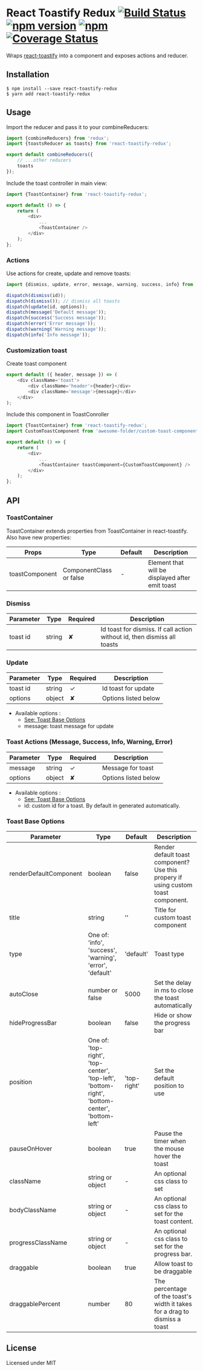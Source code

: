 # React Toastify Redux [![Build Status](https://travis-ci.org/fayster/react-toastify-redux.svg?branch=develop)](https://travis-ci.org/fayster/react-toastify-redux) [![npm version](https://badge.fury.io/js/react-toastify-redux.svg)](https://badge.fury.io/js/react-toastify-redux) [![npm](https://img.shields.io/npm/dm/react-toastify-redux.svg)](https://github.com/fayster/react-toastify-redux) [![Coverage Status](https://coveralls.io/repos/github/fayster/react-toastify-redux/badge.svg?branch=develop)](https://coveralls.io/github/fayster/react-toastify-redux?branch=master)



Wraps [react-toastify](https://github.com/fkhadra/react-toastify) into a component and exposes actions and reducer.

## Installation
```
$ npm install --save react-toastify-redux
$ yarn add react-toastify-redux
```

## Usage
Import the reducer and pass it to your combineReducers:
```javascript
import {combineReducers} from 'redux';
import {toastsReducer as toasts} from 'react-toastify-redux';

export default combineReducers({
    // ...other reducers
    toasts
});
```

Include the toast controller in main view:
```javascript
import {ToastContainer} from 'react-toastify-redux';

export default () => {
    return (
        <div>
            ...
            <ToastContainer />
        </div>
    );
};
```

### Actions
Use actions for create, update and remove toasts:

```javascript
import {dismiss, update, error, message, warning, success, info} from 'react-toastify-redux';

dispatch(dismiss(id));
dispatch(dismiss()); // dismiss all toasts
dispatch(update(id, options));
dispatch(message('Default message'));
dispatch(success('Success message'));
dispatch(error('Error message'));
dispatch(warning('Warning message'));
dispatch(info('Info message'));
```

### Customization toast
Create toast component
```javascript
export default ({ header, message }) => (
    <div className='toast'>
        <div className='header'>{header}</div>
        <div className='message'>{message}</div>
    </div>
);
```

Include this component in ToastConroller
```javascript
import {ToastContainer} from 'react-toastify-redux';
import CustomToastComponent from 'awesome-folder/custom-toast-component';

export default () => {
    return (
        <div>
            ...
            <ToastContainer toastComponent={CustomToastComponent} />
        </div>
    );
};
```

## API

### ToastContainer
ToastContainer extends properties from ToastContainer in react-toastify. Also have new properties:

| Props          | Type                    | Default | Description                                      |
|----------------|-------------------------|---------|--------------------------------------------------|
| toastComponent | ComponentClass or false |   -     |  Element that will be displayed after emit toast |

### Dismiss
| Parameter | Type   | Required | Description                                                              |
|-----------|--------|----------|--------------------------------------------------------------------------|
| toast id  | string | ✘        | Id toast for dismiss. If call action without id, then dismiss all toasts |

### Update
| Parameter | Type   | Required | Description          |
|-----------|--------|----------|----------------------|
| toast id  | string | ✓        | Id toast for update  |
| options   | object | ✘        | Options listed below |
* Available options :
	* [See: Toast Base Options](#toast-base-option)
	* message: toast message for update

### Toast Actions (Message, Success, Info, Warning, Error)
| Parameter | Type   | Required | Description          |
|-----------|--------|----------|----------------------|
| message   | string | ✓        | Message for toast    |
| options   | object | ✘        | Options listed below |
* Available options :
	* [See: Toast Base Options](#toast-base-option)
	* id: custom id for a toast. By default in generated automatically.


### <a name="toast-base-option">Toast Base Options</a>
| Parameter              | Type    | Default | Description          |
|------------------------|---------|---------|----------------------|
| renderDefaultComponent | boolean | false   | Render default toast component? Use this propery if using custom toast component. |
| title | string | '' | Title for custom toast component
| type | One of: 'info', 'success', 'warning', 'error', 'default' | 'default' | Toast type
| autoClose | number or false | 5000 | Set the delay in ms to close the toast automatically
| hideProgressBar | boolean | false | Hide or show the progress bar
| position | One of: 'top-right', 'top-center', 'top-left', 'bottom-right', 'bottom-center', 'bottom-left' | 'top-right' | Set the default position to use
| pauseOnHover | boolean | true | Pause the timer when the mouse hover the toast
| className | string or object | - | An optional css class to set
| bodyClassName | string or object | - | An optional css class to set for the toast content.
| progressClassName | string or object | - | An optional css class to set for the progress bar.
| draggable | boolean | true | Allow toast to be draggable
| draggablePercent | number | 80 | The percentage of the toast's width it takes for a drag to dismiss a toast

## License
Licensed under MIT